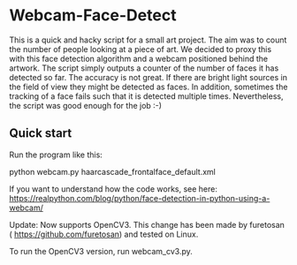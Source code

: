 Webcam-Face-Detect
==================

This is a quick and hacky script for a small art project. The aim was to count the number of people looking at a piece of art. We decided to proxy this with this face detection algorithm and a webcam positioned behind the artwork. The script simply outputs a counter of the number of faces it has detected so far. The accuracy is not great. If there are bright light sources in the field of view they might be detected as faces. In addition, sometimes the tracking of a face fails such that it is detected multiple times. Nevertheless, the script was good enough for the job :-)


Quick start
-----------
Run the program like this:

python webcam.py haarcascade_frontalface_default.xml

If you want to understand how the code works,  see here: https://realpython.com/blog/python/face-detection-in-python-using-a-webcam/


Update: Now supports OpenCV3. This change has been made by furetosan ( https://github.com/furetosan) and tested on Linux.

To run the OpenCV3 version, run webcam_cv3.py.

